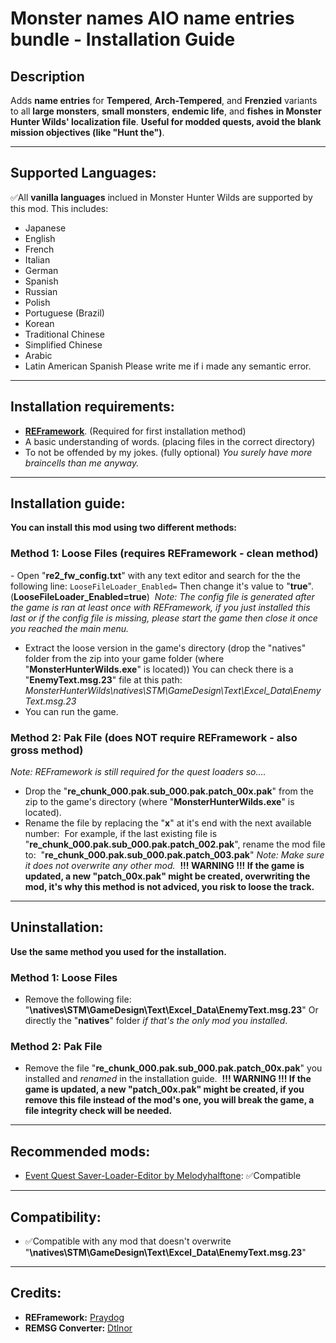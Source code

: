 # Monster names AIO name entries bundle - Installation Guide

## Description  
Adds **__name entries__** for **Tempered**, **Arch-Tempered**, and **Frenzied** variants to all **large monsters**, **small monsters**, **endemic life**, and **fishes** **__in Monster Hunter Wilds' localization file__**.
**__Useful for modded quests, avoid the blank mission objectives (like "Hunt the")__**.

---  

## Supported Languages:
✅All **vanilla languages** inclued in Monster Hunter Wilds are supported by this mod.
This includes:
- Japanese
- English
- French
- Italian
- German
- Spanish
- Russian
- Polish
- Portuguese (Brazil)
- Korean
- Traditional Chinese
- Simplified Chinese
- Arabic
- Latin American Spanish
Please write me if i made any semantic error.

---  

## Installation requirements:  

- [**REFramework**](https://github.com/praydog/REFramework-nightly/releases). (Required for first installation method)  
- A basic understanding of words. (placing files in the correct directory)  
- To not be offended by my jokes. (fully optional) *You surely have more braincells than me anyway.*  

---  

## Installation guide:  
**You can install this mod using two different methods:**

### Method 1: Loose Files (requires REFramework - clean method)
﻿- Open "**re2_fw_config.txt**" with any text editor and search for the the following line:
  `LooseFileLoader_Enabled=`
﻿  Then change it's value to "**true**". (**__LooseFileLoader_Enabled=true__**)
﻿  *Note: The config file is generated after the game is ran at least once with REFramework, if you just installed this last or if the config file is missing, please start the game ﻿then close it once you reached the main menu.*
- Extract the loose version in the game's directory (drop the "natives" folder from the zip into your game folder (where "**MonsterHunterWilds.exe**" is located))
  You can check there is a "**EnemyText.msg.23**" file at this path:
﻿  *MonsterHunterWilds\natives\STM\GameDesign\Text\Excel_Data\EnemyText.msg.23*
- You can run the game.

### Method 2: Pak File (does NOT require REFramework - also gross method)
*Note: REFramework is still required for the quest loaders so....*
- Drop the "**re_chunk_000.pak.sub_000.pak.patch_00x.pak**" from the zip to the game's directory (where "**MonsterHunterWilds.exe**" is located).
- Rename the file by replacing the "**x**" at it's end with the next available number:
﻿  For example, if the last existing file is
﻿  "**re_chunk_000.pak.sub_000.pak.__patch_002.pak__**",
﻿  rename the mod file to:
﻿  "**re_chunk_000.pak.sub_000.pak.__patch_003.pak__**"
﻿  *Note: Make sure it does not overwrite any other mod.*
﻿  **__!!! WARNING !!! If the game is updated, a new "patch_00x.pak" might be created, overwriting the mod, it's why this method is not adviced, you risk to loose the ﻿﻿﻿track.__**

---  

## Uninstallation:  
**Use the same method you used for the installation.**

### Method 1: Loose Files
- Remove the following file:
﻿  "**\natives\STM\GameDesign\Text\Excel_Data\EnemyText.msg.23**"
﻿  Or directly the "**natives**" folder *if that's the only mod you installed*.

### Method 2: Pak File
- Remove the file "**re_chunk_000.pak.sub_000.pak.patch_00x.pak**" you installed and *renamed* in the installation guide.
﻿﻿  **__!!! WARNING !!! If the game is updated, a new "patch_00x.pak" might be created, if you remove this file instead of the mod's one, you will break the game, a file ﻿﻿﻿integrity check will be needed.__**

---  

## Recommended mods:  
- [Event Quest Saver-Loader-Editor by Melodyhalftone](https://www.nexusmods.com/monsterhunterwilds/mods/1087): ✅Compatible

---  

## Compatibility:  
- ✅Compatible with any mod that doesn't overwrite "**\natives\STM\GameDesign\Text\Excel_Data\EnemyText.msg.23**"

---  

## Credits:  
- **REFramework:** [Praydog](https://github.com/praydog)
- **REMSG Converter:** [Dtlnor](https://github.com/dtlnor/REMSG_Converter)
